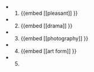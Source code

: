 -
  1. {{embed [[pleasant]] }}
-
  2. {{embed [[drama]] }}
-
  3. {{embed [[photography]] }}
-
  4. {{embed [[art form]] }}
- 5.